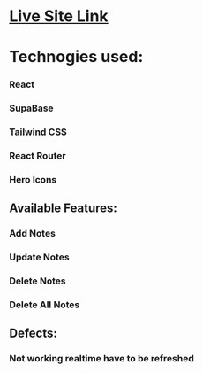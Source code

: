 # [Live Site Link](https://notepadsonlinewebproject.netlify.app/)

# Technogies used:

### React

### SupaBase

### Tailwind CSS

### React Router

### Hero Icons

## Available Features:

### Add Notes

### Update Notes

### Delete Notes

### Delete All Notes

## Defects:

### Not working realtime have to be refreshed
